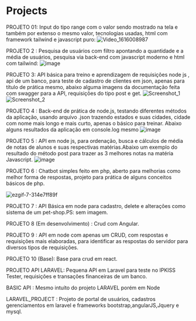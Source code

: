 # Projects

PROJETO 01: Input do tipo range com o valor sendo mostrado na tela e também por extenso o mesmo valor, tecnologias usadas, html com  framework tailwind e javascript puro:
![Video_1616008987](https://user-images.githubusercontent.com/66573331/111546461-7aac9500-8756-11eb-9758-d8d1b35349dc.gif)

PROJETO 2 : Pesquisa de usuários com filtro apontando a quantidade e a média de usuários, pesquisa via back-end com javascript moderno e html com tailwind:
![image](https://user-images.githubusercontent.com/66573331/125366589-c2ca7580-e34c-11eb-855f-7543297c6371.png)

PROJETO 3: API básica para treino e aprendizagem de requisições node js , api de um banco, para teste de cadastro de clientes em json, apenas para título de prática mesmo, abaixo alguma imagens da documentação feita com swagger para a API, requisições do tipo post e get.
![Screenshot_1](https://user-images.githubusercontent.com/66573331/147513625-040055ab-7445-4f90-a3b8-653ce8a4e665.jpg)
![Screenshot_2](https://user-images.githubusercontent.com/66573331/147513633-6092bcf8-59b0-48af-be75-8f7da3ff6982.jpg)

PROJETO 4 : Back-end de prática de node.js, testando diferentes métodos da aplicação, usando arquivo .json trazendo estados e suas cidades, cidade com nome mais longo e mais curto, apenas o básico para treinar. Abaixo alguns resultados da aplicação em console.log mesmo
![image](https://user-images.githubusercontent.com/66573331/147998307-b5324e8d-6db4-4107-8237-f32b3dd186fe.png)


PROJETO 5 : API em node js, para ordenação, busca e cálculos de média de notas de alunos e suas respectivas matérias.Abaixo um exemplo do resultado do método post para trazer as 3 melhores notas na matéria Javascript.
![image](https://user-images.githubusercontent.com/66573331/148851195-4d50044c-f40c-4c77-9952-d3c1481c7c7f.png)

PROJETO 6 : Chatbot simples feito em php, aberto para melhorias como melhor forma de respostas, projeto para prática de alguns conceitos básicos de php.

![ezgif-7-314e7ff89f](https://user-images.githubusercontent.com/66573331/151896226-0a5dfcee-c102-4177-aa6b-f68fe7eb652e.gif)

PROJETO 7 : API Básica em node para cadastro, delete e alterações como sistema de um pet-shop.PS: sem imagem.

PROJETO 8 (Em desenvolvimento) : Crud com Angular.

PROJETO 9 : API em node com apenas um CRUD, com respostas e requisições mais elaboradas, para identificar as respostas do servidor para diversos tipos de requisições.

PROJETO 10 (Base): Base para crud em react.

PROJETO API LARAVEL: Pequena API em Laravel para teste no IPKISS Tester, requisições e transações financeiras de um banco.

BASIC API : Mesmo intuíto do projeto LARAVEL porém em Node

LARAVEL_PROJECT : Projeto de portal de usuários, cadastros gerenciamentos em laravel e frameworks bootstrap,angularJS,Jquery e mysql.


